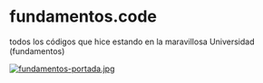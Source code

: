 # fundamentos.code
todos los códigos que hice estando en la maravillosa Universidad (fundamentos)

[![fundamentos-portada.jpg](https://i.postimg.cc/Hn1ZRKPk/fundamentos-portada.jpg)](https://postimg.cc/DJ5PbCT9)

